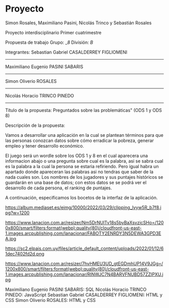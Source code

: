 # Proyecto
Simon Rosales, Maximiliano Pasini, Nicolás Trinco y Sebastián Rosales

Proyecto interdisciplinario
Primer cuatrimestre


Propuesta de trabajo                                                Grupo:	__8_ División: _B_    

Integrantes:
Sebastian Gabriel CASALDERREY FIGLIOMENI
__________________________________________________________________________
Maximiliano Eugenio PASINI SABARIS
__________________________________________________________________________
Simon Oliverio ROSALES
__________________________________________________________________________
Nicolás Horacio TRINCO PINEDO
__________________________________________________________________________


Título de la propuesta: Preguntados sobre las problemáticas" (ODS 1 y ODS 8) 


Descripción de la propuesta:

Vamos a desarrollar una aplicación en la cual se plantean términos para que las personas conozcan datos sobre cómo erradicar la pobreza, generar empleo y tener desarrollo económico. 


El juego será un wordle sobre los ODS 1 y 8 en el cual aparecera una informacion abajo o una pregunta sobre cual es la palabra, asi se sabra cual es la palabra a la cual la persona se estaria refiriendo. Pero igual habra un apartado donde apareceran las palabras asi no tendras que saber de la nada cuales son. 
Los nombres de los jugadores y sus puntajes históricos se guardarán en una base de datos; con estos datos se se podrá ver el desarrollo de cada persona, el ranking de puntajes.

A continuación, especificamos los bocetos de la interfaz de la aplicación.


https://album.mediaset.es/eimg/10000/2022/03/29/clipping_lvyw5R_b7f8.jpg?w=1200

https://www.lanacion.com.ar/resizer/Nm5DrNUlTv18s5byBaXsvzicSHo=/1200x800/smart/filters:format(webp):quality(80)/cloudfront-us-east-1.images.arcpublishing.com/lanacionar/FABOTY2ENRDY3N5DEWA3GPD3EA.jpg

https://sc2.elpais.com.uy/files/article_default_content/uploads/2022/01/12/61dec7402fd2d.png

https://www.lanacion.com.ar/resizer/7hvHMEU3UD_gtEGDmhUP14V9JGg=/1200x800/smart/filters:format(webp):quality(80)/cloudfront-us-east-1.images.arcpublishing.com/lanacionar/RINWJC7N4BARVFNUBD57ZZIPXU.jpg




Maximiliano Eugenio PASINI SABARIS: SQL 
Nicolás Horacio TRINCO PINEDO: JavaScript
Sebastian Gabriel CASALDERREY FIGLIOMENI: HTML y CSS
Simon Oliverio ROSALES: HTML y CSS

